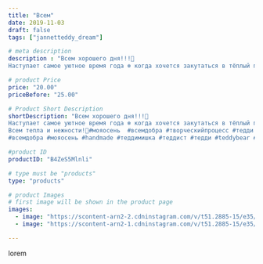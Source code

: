 ```yaml
---
title: "Всем"
date: 2019-11-03
draft: false
tags: ["jannetteddy_dream"]

# meta description
description : "Всем хорошего дня!!!🤗
Наступает самое уютное время года ❄️ когда хочется закутаться в тёплый плед, взять в руки любимую книгу и чашечку горячего чая ☕️ ! Ну и к"

# product Price
price: "20.00"
priceBefore: "25.00"

# Product Short Description
shortDescription: "Всем хорошего дня!!!🤗
Наступает самое уютное время года ❄️ когда хочется закутаться в тёплый плед, взять в руки любимую книгу и чашечку горячего чая ☕️ ! Ну и конечно время тёплых и уютных свитеров🥰 и крепких объятий🤗!!! А я участвую во флешмобе  @aniteddys #мойпомощниксвитер ❤️ И конечно хочу попасть в storis к чудесной волшебнице!!!💕 Спасибо за чудесную идею для фото!!! 🙏Мне нравится результат💕🥰
Всем тепла и нежности!🌸#мояосень  #всемдобра #творческийпроцесс #тедди #мишкитедди #теддист #рабочийпроцесс #панда #теддипанда #teddybear #teddybearday #мояосень #тедди #мишкитедди #теддимишки #мишкатедди
#всемдобра #мояосень #handmade #теддимишка #теддист #тедди #teddybear #teddy #artistteddybear #мишкитедди #мишкатедди #друзьятедди #teddybear🐻 #teddy🐻 #teddy_bear #teddybearlove #artistteddybear #artistteddy #своимируками #ручнаяработа"

#product ID
productID: "B4ZeS5Mlnli"

# type must be "products"
type: "products"

# product Images
# first image will be shown in the product page
images:
  - image: "https://scontent-arn2-2.cdninstagram.com/v/t51.2885-15/e35/p1080x1080/75448852_122411939176349_4309414119814555316_n.jpg?_nc_ht=scontent-arn2-2.cdninstagram.com&_nc_cat=105&_nc_ohc=hMw0iQV4dpUAX-cpV-9&tp=1&oh=32efd4573cda21a1ec211a8d1b324288&oe=605ACE5F&ig_cache_key=MjE2ODg5NzkzMzM5NTA3MDg0Nw%3D%3D.2"
  - image: "https://scontent-arn2-1.cdninstagram.com/v/t51.2885-15/e35/p1080x1080/72886901_405370310366587_6432762514235115719_n.jpg?_nc_ht=scontent-arn2-1.cdninstagram.com&_nc_cat=107&_nc_ohc=TB2CFtLsMCgAX-bgFYJ&tp=1&oh=34fdf5576d374ca1e76e3a5491e482a2&oe=6059ED4E&ig_cache_key=MjE2ODg5NzkzMzQwMzM4OTUzOQ%3D%3D.2"

---
```

lorem

